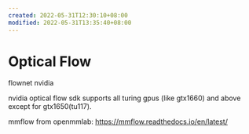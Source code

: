 ```yaml
---
created: 2022-05-31T12:30:10+08:00
modified: 2022-05-31T13:35:40+08:00
---
```


# Optical Flow

flownet nvidia

nvidia optical flow sdk supports all turing gpus (like gtx1660) and above except for gtx1650(tu117).

mmflow from openmmlab:
https://mmflow.readthedocs.io/en/latest/
